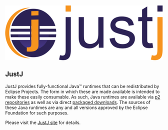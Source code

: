 ![JustJ Banner](/images/justj.svg)

## JustJ

JustJ provides fully-functional Java™ runtimes that can be redistributed by Eclipse Projects. The form in which these are made available is intended to make these easily consumable. As such, Java runtimes are available via [p2 repositories](https://www.eclipse.org/justj/?page=download#p2-update-sites) as well as via direct [packaged downloads](https://www.eclipse.org/justj/?page=download#jre-downloads). The sources of these Java runtimes are any and all versions approved by the Eclipse Foundation for such purposes.

Please visit the [JustJ site](https://www.eclipse.org/justj/) for details.
